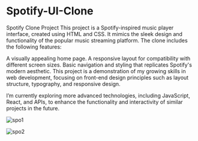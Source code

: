 # Spotify-UI-Clone
Spotify Clone Project
This project is a Spotify-inspired music player interface, created using HTML and CSS. It mimics the sleek design and functionality of the popular music streaming platform. The clone includes the following features:

A visually appealing home page.
A responsive layout for compatibility with different screen sizes.
Basic navigation and styling that replicates Spotify's modern aesthetic.
This project is a demonstration of my growing skills in web development, focusing on front-end design principles such as layout structure, typography, and responsive design.

I’m currently exploring more advanced technologies, including JavaScript, React, and APIs, to enhance the functionality and interactivity of similar projects in the future.

![spo1](https://github.com/user-attachments/assets/c57bc4b2-9bd0-4cc4-b5e2-103c8dd870ff)

![spo2](https://github.com/user-attachments/assets/67d7e8bd-dfc4-46bb-af5e-153c814bcf7c)
